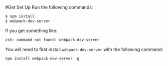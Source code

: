#Get Set Up
Run the following commands:

```sh
$ npm install
$ webpack-dev-server
```

If you get something like:

```sh
zsh: command not found: webpack-dev-server
```

You will need to first install `webpack-dev-server` with the following command:

`npm install webpack-dev-server -g`
